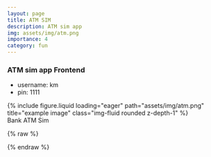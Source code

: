 ```yaml
---
layout: page
title: ATM SIM
description: ATM sim app
img: assets/img/atm.png
importance: 4
category: fun
---
```


### ATM sim app Frontend

- username: km
- pin: 1111

<div class="row">
    <div class="col-sm mt-3 mt-md-0">
        {% include figure.liquid loading="eager" path="assets/img/atm.png" title="example image" class="img-fluid rounded z-depth-1" %}
    </div>
</div>
<div class="caption">
    Bank ATM Sim
</div>


{% raw %}

{% endraw %}
